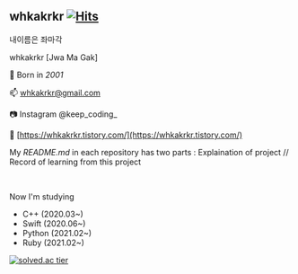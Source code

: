 <!--
**whkakrkr/whkakrkr** is a ✨ _special_ ✨ repository because its `README.md` (this file) appears on your GitHub profile.
-->
## whkakrkr  [![Hits](https://hits.seeyoufarm.com/api/count/incr/badge.svg?url=https%3A%2F%2Fgithub.com%2Fwhkakrkr&count_bg=%23000000&title_bg=%23FAB0B0&icon=lg.svg&icon_color=%23000000&title=hits&edge_flat=false)](https://hits.seeyoufarm.com)   

내이름은 좌마각   

whkakrkr [Jwa Ma Gak]  

:cake: Born in *2001*    

📫 whkakrkr@gmail.com    

:camera: Instagram @keep_coding_

:memo: [https://whkakrkr.tistory.com/](https://whkakrkr.tistory.com/)   

My *README.md* in each repository has two parts : Explaination of project // Record of learning from this project  

</br>

Now I'm studying
- C++ (2020.03~)
- Swift (2020.06~)
- Python (2021.02~)
- Ruby (2021.02~)

[![solved.ac tier](http://mazassumnida.wtf/api/generate_badge?boj=whkakrkr)](https://solved.ac/whkakrkr)   
